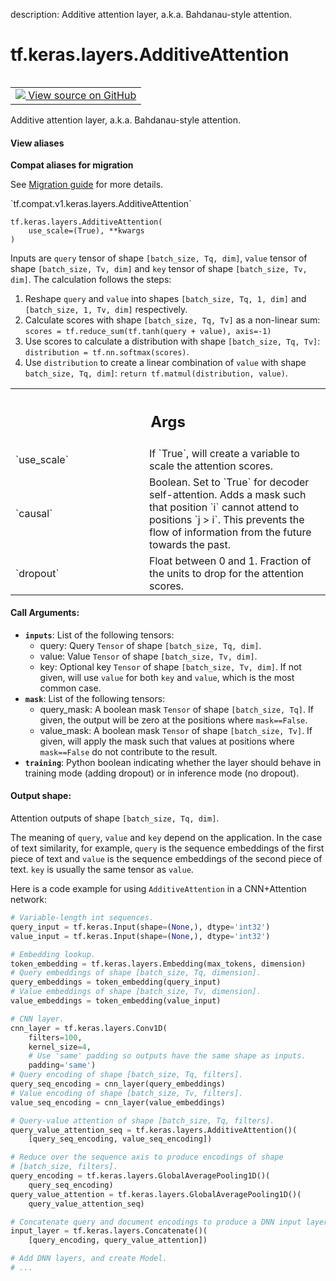 description: Additive attention layer, a.k.a. Bahdanau-style attention.

<div itemscope itemtype="http://developers.google.com/ReferenceObject">
<meta itemprop="name" content="tf.keras.layers.AdditiveAttention" />
<meta itemprop="path" content="Stable" />
<meta itemprop="property" content="__init__"/>
<meta itemprop="property" content="__new__"/>
</div>

# tf.keras.layers.AdditiveAttention

<!-- Insert buttons and diff -->

<table class="tfo-notebook-buttons tfo-api nocontent" align="left">
<td>
  <a target="_blank" href="https://github.com/tensorflow/tensorflow/blob/r2.3/tensorflow/python/keras/layers/dense_attention.py#L344-L486">
    <img src="https://www.tensorflow.org/images/GitHub-Mark-32px.png" />
    View source on GitHub
  </a>
</td>
</table>



Additive attention layer, a.k.a. Bahdanau-style attention.

<section class="expandable">
  <h4 class="showalways">View aliases</h4>
  <p>
<b>Compat aliases for migration</b>
<p>See
<a href="https://www.tensorflow.org/guide/migrate">Migration guide</a> for
more details.</p>
<p>`tf.compat.v1.keras.layers.AdditiveAttention`</p>
</p>
</section>

<pre class="devsite-click-to-copy prettyprint lang-py tfo-signature-link">
<code>tf.keras.layers.AdditiveAttention(
    use_scale=(True), **kwargs
)
</code></pre>



<!-- Placeholder for "Used in" -->

Inputs are `query` tensor of shape `[batch_size, Tq, dim]`, `value` tensor of
shape `[batch_size, Tv, dim]` and `key` tensor of shape
`[batch_size, Tv, dim]`. The calculation follows the steps:

1. Reshape `query` and `value` into shapes `[batch_size, Tq, 1, dim]`
   and `[batch_size, 1, Tv, dim]` respectively.
2. Calculate scores with shape `[batch_size, Tq, Tv]` as a non-linear
   sum: `scores = tf.reduce_sum(tf.tanh(query + value), axis=-1)`
3. Use scores to calculate a distribution with shape
   `[batch_size, Tq, Tv]`: `distribution = tf.nn.softmax(scores)`.
4. Use `distribution` to create a linear combination of `value` with
   shape `batch_size, Tq, dim]`:
   `return tf.matmul(distribution, value)`.

<!-- Tabular view -->
 <table class="responsive fixed orange">
<colgroup><col width="214px"><col></colgroup>
<tr><th colspan="2"><h2 class="add-link">Args</h2></th></tr>

<tr>
<td>
`use_scale`
</td>
<td>
If `True`, will create a variable to scale the attention scores.
</td>
</tr><tr>
<td>
`causal`
</td>
<td>
Boolean. Set to `True` for decoder self-attention. Adds a mask such
that position `i` cannot attend to positions `j > i`. This prevents the
flow of information from the future towards the past.
</td>
</tr><tr>
<td>
`dropout`
</td>
<td>
Float between 0 and 1. Fraction of the units to drop for the
attention scores.
</td>
</tr>
</table>



#### Call Arguments:



* <b>`inputs`</b>: List of the following tensors:
  * query: Query `Tensor` of shape `[batch_size, Tq, dim]`.
  * value: Value `Tensor` of shape `[batch_size, Tv, dim]`.
  * key: Optional key `Tensor` of shape `[batch_size, Tv, dim]`. If not
    given, will use `value` for both `key` and `value`, which is the
    most common case.
* <b>`mask`</b>: List of the following tensors:
  * query_mask: A boolean mask `Tensor` of shape `[batch_size, Tq]`.
    If given, the output will be zero at the positions where
    `mask==False`.
  * value_mask: A boolean mask `Tensor` of shape `[batch_size, Tv]`.
    If given, will apply the mask such that values at positions where
    `mask==False` do not contribute to the result.
* <b>`training`</b>: Python boolean indicating whether the layer should behave in
  training mode (adding dropout) or in inference mode (no dropout).


#### Output shape:


Attention outputs of shape `[batch_size, Tq, dim]`.


The meaning of `query`, `value` and `key` depend on the application. In the
case of text similarity, for example, `query` is the sequence embeddings of
the first piece of text and `value` is the sequence embeddings of the second
piece of text. `key` is usually the same tensor as `value`.

Here is a code example for using `AdditiveAttention` in a CNN+Attention
network:

```python
# Variable-length int sequences.
query_input = tf.keras.Input(shape=(None,), dtype='int32')
value_input = tf.keras.Input(shape=(None,), dtype='int32')

# Embedding lookup.
token_embedding = tf.keras.layers.Embedding(max_tokens, dimension)
# Query embeddings of shape [batch_size, Tq, dimension].
query_embeddings = token_embedding(query_input)
# Value embeddings of shape [batch_size, Tv, dimension].
value_embeddings = token_embedding(value_input)

# CNN layer.
cnn_layer = tf.keras.layers.Conv1D(
    filters=100,
    kernel_size=4,
    # Use 'same' padding so outputs have the same shape as inputs.
    padding='same')
# Query encoding of shape [batch_size, Tq, filters].
query_seq_encoding = cnn_layer(query_embeddings)
# Value encoding of shape [batch_size, Tv, filters].
value_seq_encoding = cnn_layer(value_embeddings)

# Query-value attention of shape [batch_size, Tq, filters].
query_value_attention_seq = tf.keras.layers.AdditiveAttention()(
    [query_seq_encoding, value_seq_encoding])

# Reduce over the sequence axis to produce encodings of shape
# [batch_size, filters].
query_encoding = tf.keras.layers.GlobalAveragePooling1D()(
    query_seq_encoding)
query_value_attention = tf.keras.layers.GlobalAveragePooling1D()(
    query_value_attention_seq)

# Concatenate query and document encodings to produce a DNN input layer.
input_layer = tf.keras.layers.Concatenate()(
    [query_encoding, query_value_attention])

# Add DNN layers, and create Model.
# ...
```

